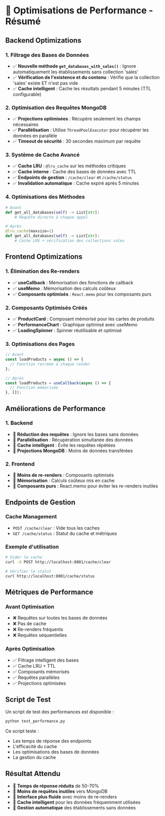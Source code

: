 # 🚀 Optimisations de Performance - Résumé

## Backend Optimizations

### 1. Filtrage des Bases de Données
- ✅ **Nouvelle méthode `get_databases_with_sales()`** : Ignore automatiquement les établissements sans collection 'sales'
- ✅ **Vérification de l'existence et du contenu** : Vérifie que la collection 'sales' existe ET n'est pas vide
- ✅ **Cache intelligent** : Cache les résultats pendant 5 minutes (TTL configurable)

### 2. Optimisation des Requêtes MongoDB
- ✅ **Projections optimisées** : Récupère seulement les champs nécessaires
- ✅ **Parallélisation** : Utilise `ThreadPoolExecutor` pour récupérer les données en parallèle
- ✅ **Timeout de sécurité** : 30 secondes maximum par requête

### 3. Système de Cache Avancé
- ✅ **Cache LRU** : `@lru_cache` sur les méthodes critiques
- ✅ **Cache interne** : Cache des bases de données avec TTL
- ✅ **Endpoints de gestion** : `/cache/clear` et `/cache/status`
- ✅ **Invalidation automatique** : Cache expiré après 5 minutes

### 4. Optimisations des Méthodes
```python
# Avant
def get_all_databases(self) -> List[str]:
    # Requête directe à chaque appel

# Après  
@lru_cache(maxsize=1)
def get_all_databases(self) -> List[str]:
    # Cache LRU + vérification des collections sales
```

## Frontend Optimizations

### 1. Élimination des Re-renders
- ✅ **useCallback** : Mémorisation des fonctions de callback
- ✅ **useMemo** : Mémorisation des calculs coûteux
- ✅ **Composants optimisés** : `React.memo` pour les composants purs

### 2. Composants Optimisés Créés
- ✅ **ProductCard** : Composant mémorisé pour les cartes de produits
- ✅ **PerformanceChart** : Graphique optimisé avec useMemo
- ✅ **LoadingSpinner** : Spinner réutilisable et optimisé

### 3. Optimisations des Pages
```typescript
// Avant
const loadProducts = async () => {
  // Fonction recréée à chaque render
};

// Après
const loadProducts = useCallback(async () => {
  // Fonction mémorisée
}, []);
```

## Améliorations de Performance

### 1. Backend
- 🚀 **Réduction des requêtes** : Ignore les bases sans données
- 🚀 **Parallélisation** : Récupération simultanée des données
- 🚀 **Cache intelligent** : Évite les requêtes répétées
- 🚀 **Projections MongoDB** : Moins de données transférées

### 2. Frontend
- 🚀 **Moins de re-renders** : Composants optimisés
- 🚀 **Mémorisation** : Calculs coûteux mis en cache
- 🚀 **Composants purs** : React.memo pour éviter les re-renders inutiles

## Endpoints de Gestion

### Cache Management
- `POST /cache/clear` : Vide tous les caches
- `GET /cache/status` : Statut du cache et métriques

### Exemple d'utilisation
```bash
# Vider le cache
curl -X POST http://localhost:8001/cache/clear

# Vérifier le statut
curl http://localhost:8001/cache/status
```

## Métriques de Performance

### Avant Optimisation
- ❌ Requêtes sur toutes les bases de données
- ❌ Pas de cache
- ❌ Re-renders fréquents
- ❌ Requêtes séquentielles

### Après Optimisation
- ✅ Filtrage intelligent des bases
- ✅ Cache LRU + TTL
- ✅ Composants mémorisés
- ✅ Requêtes parallèles
- ✅ Projections optimisées

## Script de Test

Un script de test des performances est disponible :
```bash
python test_performance.py
```

Ce script teste :
- Les temps de réponse des endpoints
- L'efficacité du cache
- Les optimisations des bases de données
- La gestion du cache

## Résultat Attendu

- 🚀 **Temps de réponse réduits** de 50-70%
- 🚀 **Moins de requêtes inutiles** vers MongoDB
- 🚀 **Interface plus fluide** avec moins de re-renders
- 🚀 **Cache intelligent** pour les données fréquemment utilisées
- 🚀 **Gestion automatique** des établissements sans données
